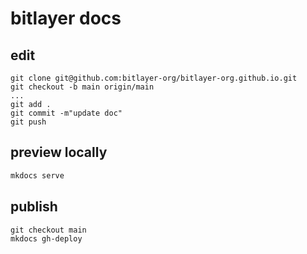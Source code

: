 # bitlayer docs

## edit
```
git clone git@github.com:bitlayer-org/bitlayer-org.github.io.git 
git checkout -b main origin/main
...
git add .
git commit -m"update doc"
git push
```

## preview locally

```bash
mkdocs serve
```

## publish
```
git checkout main
mkdocs gh-deploy 
```
